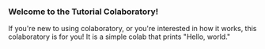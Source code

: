 ### Welcome to the Tutorial Colaboratory!

If you're new to using colaboratory, or you're interested in how it works,
this colaboratory is for you! It is a simple colab that prints "Hello,
world."
